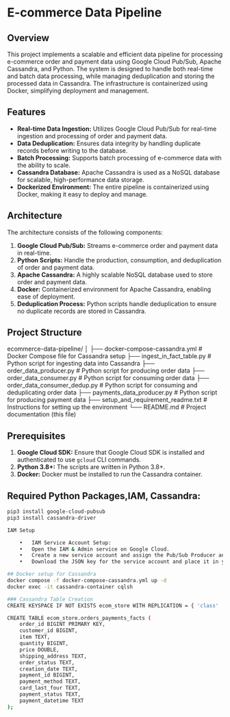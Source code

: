 # E-commerce Data Pipeline

## Overview

This project implements a scalable and efficient data pipeline for processing e-commerce order and payment data using Google Cloud Pub/Sub, Apache Cassandra, and Python. The system is designed to handle both real-time and batch data processing, while managing deduplication and storing the processed data in Cassandra. The infrastructure is containerized using Docker, simplifying deployment and management.

## Features

- **Real-time Data Ingestion:** Utilizes Google Cloud Pub/Sub for real-time ingestion and processing of order and payment data.
- **Data Deduplication:** Ensures data integrity by handling duplicate records before writing to the database.
- **Batch Processing:** Supports batch processing of e-commerce data with the ability to scale.
- **Cassandra Database:** Apache Cassandra is used as a NoSQL database for scalable, high-performance data storage.
- **Dockerized Environment:** The entire pipeline is containerized using Docker, making it easy to deploy and manage.

## Architecture

The architecture consists of the following components:

1. **Google Cloud Pub/Sub:** Streams e-commerce order and payment data in real-time.
2. **Python Scripts:** Handle the production, consumption, and deduplication of order and payment data.
3. **Apache Cassandra:** A highly scalable NoSQL database used to store order and payment data.
4. **Docker:** Containerized environment for Apache Cassandra, enabling ease of deployment.
5. **Deduplication Process:** Python scripts handle deduplication to ensure no duplicate records are stored in Cassandra.

## Project Structure
ecommerce-data-pipeline/
│
├── docker-compose-cassandra.yml                # Docker Compose file for Cassandra setup
├── ingest_in_fact_table.py                     # Python script for ingesting data into Cassandra
├── order_data_producer.py                      # Python script for producing order data
├── order_data_consumer.py                      # Python script for consuming order data
├── order_data_consumer_dedup.py                # Python script for consuming and deduplicating order data
├── payments_data_producer.py                   # Python script for producing payment data
├── setup_and_requirement_readme.txt            # Instructions for setting up the environment
└── README.md                                   # Project documentation (this file)

## Prerequisites

1. **Google Cloud SDK:** Ensure that Google Cloud SDK is installed and authenticated to use `gcloud` CLI commands.
2. **Python 3.8+:** The scripts are written in Python 3.8+.
3. **Docker:** Docker must be installed to run the Cassandra container.

## Required Python Packages,IAM, Cassandra:
```bash
pip3 install google-cloud-pubsub
pip3 install cassandra-driver

IAM Setup

	•	IAM Service Account Setup:
	•	Open the IAM & Admin service on Google Cloud.
	•	Create a new service account and assign the Pub/Sub Producer and Pub/Sub Subscriber roles.
	•	Download the JSON key for the service account and place it in your local configuration directory.

## Docker setup for Cassandra
docker compose -f docker-compose-cassandra.yml up -d
docker exec -it cassandra-container cqlsh

### Cassandra Table Creation
CREATE KEYSPACE IF NOT EXISTS ecom_store WITH REPLICATION = { 'class' : 'SimpleStrategy', 'replication_factor' : 1 };

CREATE TABLE ecom_store.orders_payments_facts (
    order_id BIGINT PRIMARY KEY,
    customer_id BIGINT,
    item TEXT,
    quantity BIGINT,
    price DOUBLE,
    shipping_address TEXT,
    order_status TEXT,
    creation_date TEXT,
    payment_id BIGINT,
    payment_method TEXT,
    card_last_four TEXT,
    payment_status TEXT,
    payment_datetime TEXT
);


